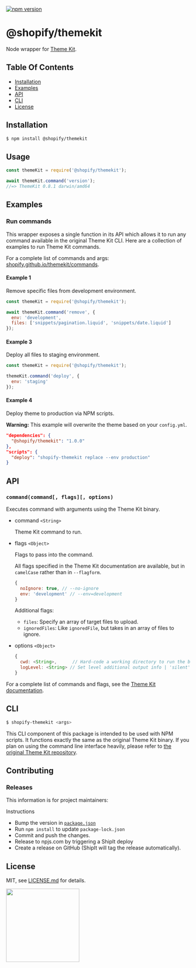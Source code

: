 [![npm version](https://badge.fury.io/js/%40shopify%2Fthemekit.svg)](https://badge.fury.io/js/%40shopify%2Fthemekit)

# @shopify/themekit

Node wrapper for [Theme Kit](http://shopify.github.io/themekit/).


## Table Of Contents

- [Installation](#installation)
- [Examples](#examples)
- [API](#api)
- [CLI](#cli)
- [License](http://github.com/Shopify/node-themekit/blob/master/LICENSE.md)

## Installation

```bash
$ npm install @shopify/themekit
```

## Usage
```javascript
const themeKit = require('@shopify/themekit');

await themeKit.command('version');
//=> ThemeKit 0.8.1 darwin/amd64
```

## Examples

### Run commands

This wrapper exposes a single function in its API which allows it to run any command available in the original Theme Kit CLI. Here are a collection of examples to run Theme Kit commands.

For a complete list of commands and args: [shopify.github.io/themekit/commands](http://shopify.github.io/themekit/commands).


#### Example 1

Remove specific files from development environment.

```javascript
const themeKit = require('@shopify/themekit');

await themeKit.command('remove', {
  env: 'development',
  files: ['snippets/pagination.liquid', 'snippets/date.liquid']
});
```

#### Example 3

Deploy all files to staging environment.

```javascript
const themeKit = require('@shopify/themekit');

themeKit.command('deploy', {
  env: 'staging'
});
```

#### Example 4

Deploy theme to production via NPM scripts.

**Warning:** This example will overwrite the theme based on your `config.yml`.

```json
"dependencies": {
  "@shopify/themekit": "1.0.0"
},
"scripts": {
  "deploy": "shopify-themekit replace --env production"
}
```

## API

### `command(command[, flags][, options)`

Executes command with arguments using the Theme Kit binary.

- command `<String>`

  Theme Kit command to run.

- flags `<Object>`

  Flags to pass into the command.
  
  All flags specified in the Theme Kit documentation are available, but in `camelCase` rather than in `--flagform`.
  ```javascript
  {
    noIgnore: true, // --no-ignore
    env: 'development' // --env=development
  }
  ```

  Additional flags:
  - `files`: Specify an array of target files to upload.
  - `ignoredFiles`: Like `ignoredFile`, but takes in an array of files to ignore.


- options `<Object>`

  ```javascript
  {
    cwd: <String>,      // Hard-code a working directory to run the binary from
    logLevel: <String> // Set level additional output info | 'silent', 'error', 'all', 'silly'
  }
  ```

For a complete list of commands and flags, see the [Theme Kit documentation](http://shopify.github.io/themekit/commands/).

## CLI
```bash
$ shopify-themekit <args>
```

This CLI component of this package is intended to be used with NPM scripts. It functions exactly the same as the original Theme Kit binary. If you plan on using the command line interface heavily, please refer to [the original Theme Kit repository](http://shopify.github.io/themekit).

## Contributing

### Releases

This information is for project maintainers:

Instructions

- Bump the version in [`package.json`](https://github.com/Shopify/node-themekit/blob/master/package.json)
- Run `npm install` to update `package-lock.json`
- Commit and push the changes.
- Release to npjs.com by triggering a ShipIt deploy
- Create a release on GitHub (ShipIt will tag the release automatically).

## License

MIT, see [LICENSE.md](http://github.com/Shopify/node-themekit/blob/master/LICENSE.md) for details.

<img src="https://cdn.shopify.com/shopify-marketing_assets/builds/19.0.0/shopify-full-color-black.svg" width="200" />
